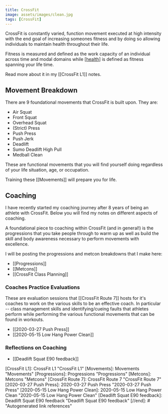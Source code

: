 ```yaml
---
title: CrossFit
image: assets/images/clean.jpg
tags: [CrossFit]
---
```


CrossFit is constantly varied, function movement executed at high intensity with the end goal of increasing someones fitness and by doing so allowing individuals to maintain health throughout their life.

Fitness is measured and defined as the work capacity of an individual across time and modal domains while [[health]] is defined as fitness spanning your life time.


Read more about it in my [[CrossFit L1]] notes.

## Movement Breakdown
There are 9 foundational movements that CrossFit is built upon. They are:
- Air Squat
- Front Squat
- Overhead Squat
- (Strict) Press
- Push Press
- Push Jerk
- Deadlift
- Sumo Deadlift High Pull
- Medball Clean

These are functional movements that you will find yourself doing regardless of your life situation, age, or occupation.

Training these [[Movements]] will prepare you for life.

## Coaching

I have recently started my coaching journey after 8 years of being an athlete with CrossFit. Below you will find my notes on different aspects of coaching.

A foundational piece to coaching within CrossFit (and in general!) is the progressions that you take people through to warm up as well as build the skill and body awareness necessary to perform movements with excellence.

I will be posting the progressions and metcon breakdowns that I make here:

- [[Progressions]]
- [[Metcons]]
- [[CrossFit Class Planning]]
### Coaches Practice Evaluations

These are evaluation sessions that [[CrossFit Route 7]] hosts for it's coaches to work on the various skills to be an effective coach. In particular -- class management skills and identifying/cueing faults that athletes perform while performing the various functional movements that can be found in workouts.

- [[2020-03-27 Push Press]]
- [[2020-05-15 Low Hang Power Clean]]

### Reflections on Coaching

- [[Deadlift Squat E90 feedback]]

[//begin]: # "Autogenerated link references for markdown compatibility"
[health]: health "health"
[CrossFit L1]: CrossFit L1 "CrossFit L1"
[Movements]: Movements "Movements"
[Progressions]: Progressions "Progressions"
[Metcons]: Metcons "Metcons"
[CrossFit Route 7]: CrossFit Route 7 "CrossFit Route 7"
[2020-03-27 Push Press]: 2020-03-27 Push Press "2020-03-27 Push Press"
[2020-05-15 Low Hang Power Clean]: 2020-05-15 Low Hang Power Clean "2020-05-15 Low Hang Power Clean"
[Deadlift Squat E90 feedback]: Deadlift Squat E90 feedback "Deadlift Squat E90 feedback"
[//end]: # "Autogenerated link references"